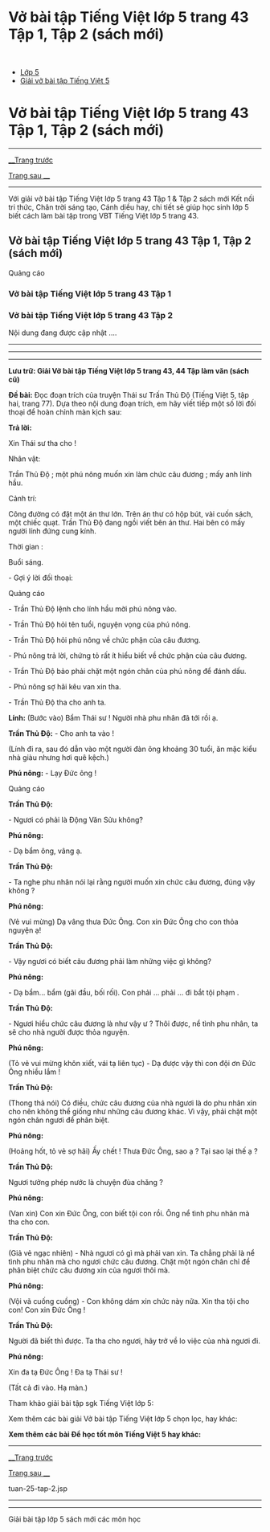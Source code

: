 # Vở bài tập Tiếng Việt lớp 5 trang 43 Tập 1, Tập 2 (sách mới)

﻿

  * [Lớp 5](https://vietjack.com/series/lop-5.jsp)
  * [Giải vở bài tập Tiếng Việt 5](https://vietjack.com/giai-vo-bai-tap-tieng-viet-5/index.jsp)



# Vở bài tập Tiếng Việt lớp 5 trang 43 Tập 1, Tập 2 (sách mới)

* * *

[__Trang trước](https://vietjack.com/giai-vo-bai-tap-tieng-viet-5/tuan-25-tap-2.jsp)

[Trang sau __](https://vietjack.com/giai-vo-bai-tap-tieng-viet-5/tuan-25-tap-2.jsp)

* * *

Với giải vở bài tập Tiếng Việt lớp 5 trang 43 Tập 1 & Tập 2 sách mới Kết nối tri thức, Chân trời sáng tạo, Cánh diều hay, chi tiết sẽ giúp học sinh lớp 5 biết cách làm bài tập trong VBT Tiếng Việt lớp 5 trang 43.

## Vở bài tập Tiếng Việt lớp 5 trang 43 Tập 1, Tập 2 (sách mới)

Quảng cáo

### Vở bài tập Tiếng Việt lớp 5 trang 43 Tập 1

### Vở bài tập Tiếng Việt lớp 5 trang 43 Tập 2

Nội dung đang được cập nhật ....

* * *

* * *

* * *

**Lưu trữ: Giải Vở bài tập Tiếng Việt lớp 5 trang 43, 44 Tập làm văn (sách cũ)**

**Đề bài:** Đọc đoạn trích của truyện Thái sư Trấn Thủ Độ (Tiếng Việt 5, tập hai, trang 77). Dựa theo nội dung đoạn trích, em hãy viết tiếp một số lời đối thoại để hoàn chỉnh màn kịch sau:

**Trả lời:**

Xin Thái sư tha cho !

Nhân vật: 

Trần Thủ Độ ; một phú nông muốn xin làm chức câu đương ; mấy anh lính hầu.

Cảnh trí: 

Công đường có đặt một án thư lớn. Trên án thư có hộp bút, vài cuốn sách, một chiếc quạt. Trần Thủ Độ đang ngồi viết bên án thư. Hai bên có mấy người lính đứng cung kính. 

Thời gian : 

Buổi sáng.

\- Gợi ý lời đối thoại:

Quảng cáo

\- Trần Thủ Độ lệnh cho lính hầu mời phú nông vào.

\- Trần Thủ Độ hỏi tên tuổi, nguyện vọng của phú nông.

\- Trần Thủ Độ hỏi phú nông về chức phận của câu đương.

\- Phú nông trả lời, chứng tỏ rất ít hiểu biết về chức phận của câu đương.

\- Trần Thủ Độ bảo phải chặt một ngón chân của phú nông để đánh dấu.

\- Phú nông sợ hãi kêu van xin tha.

\- Trần Thủ Độ tha cho anh ta.

**Lính:** (Bước vào) Bẩm Thái sư ! Người nhà phu nhân đã tới rồi ạ.

**Trần Thủ Độ:** \- Cho anh ta vào !

(Lính đi ra, sau đó dẫn vào một người đàn ông khoảng 30 tuổi, ăn mặc kiểu nhà giàu nhưng hơi quê kệch.) 

**Phú nông:** \- Lạy Đức ông !

Quảng cáo

**Trần Thủ Độ:**

\- Ngươi có phải là Động Văn Sửu không?

**Phú nông:**

\- Dạ bẩm ông, vâng ạ.

**Trần Thủ Độ:**

\- Ta nghe phu nhân nói lại rằng người muốn xin chức câu đương, đúng vậy không ?

**Phú nông:**

(Vẻ vui mừng) Dạ vâng thưa Đức Ông. Con xin Đức Ông cho con thỏa nguyện ạ!

**Trần Thủ Độ:**

\- Vậy ngươi có biết câu đương phải làm những việc gì không?

**Phú nông:**

\- Dạ bẩm... bẩm (gãi đầu, bối rối). Con phải ... phải … đi bắt tội phạm .

**Trần Thủ Độ:**

\- Ngươi hiểu chức câu đương là như vậy ư ? Thôi được, nể tình phu nhân, ta sẽ cho nhà người được thỏa nguyện. 

**Phú nông:**

(Tỏ vẻ vui mừng khôn xiết, vái tạ liên tục) - Dạ được vậy thì con đội ơn Đức Ông nhiều lắm !

**Trần Thủ Độ:**

(Thong thả nói) Có điều, chức câu đương của nhà ngươi là do phu nhân xin cho nên không thể giống như những câu đương khác. Vì vậy, phải chặt một ngón chân ngươi để phân biệt. 

**Phú nông:**

(Hoảng hốt, tỏ vẻ sợ hãi) Ấy chết ! Thưa Đức Ông, sao ạ ? Tại sao lại thế ạ ?

**Trần Thủ Độ:**

Ngươi tưởng phép nước là chuyện đùa chăng ?

**Phú nông:**

(Van xin) Con xin Đức Ông, con biết tội con rồi. Ông nể tình phu nhân mà tha cho con.

**Trần Thủ Độ:**

(Giả vẻ ngạc nhiên) - Nhà ngươi có gì mà phải van xin. Ta chẳng phải là nể tình phu nhân mà cho ngươi chức câu đương. Chặt một ngón chân chỉ để phân biệt chức câu đương xin của ngươi thôi mà. 

**Phú nông:**

(Vội vã cuống cuồng) - Con không dám xin chức này nữa. Xin tha tội cho con! Con xin Đức Ông !

**Trần Thủ Độ:**

Người đã biết thì được. Ta tha cho ngươi, hãy trở về lo việc của nhà ngươi đi. 

**Phú nông:**

Xin đa tạ Đức Ông ! Đa tạ Thái sư !

(Tất cả đi vào. Hạ màn.)

Tham khảo giải bài tập sgk Tiếng Việt lớp 5:

Xem thêm các bài giải Vở bài tập Tiếng Việt lớp 5 chọn lọc, hay khác:

**Xem thêm các bài Để học tốt môn Tiếng Việt 5 hay khác:**

* * *

[__Trang trước](https://vietjack.com/giai-vo-bai-tap-tieng-viet-5/tuan-25-tap-2.jsp)

[Trang sau __](https://vietjack.com/giai-vo-bai-tap-tieng-viet-5/tuan-25-tap-2.jsp)

tuan-25-tap-2.jsp

* * *

* * *

Giải bài tập lớp 5 sách mới các môn học
